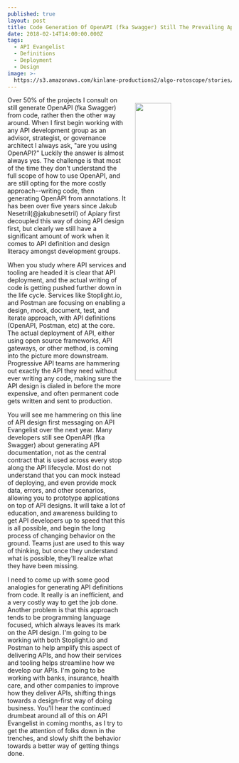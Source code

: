 ```yaml
---
published: true
layout: post
title: Code Generation Of OpenAPI (fka Swagger) Still The Prevailing Approach
date: 2018-02-14T14:00:00.000Z
tags:
  - API Evangelist
  - Definitions
  - Deployment
  - Design
image: >-
  https://s3.amazonaws.com/kinlane-productions2/algo-rotoscope/stories/gears-numbers-blue.jpg
---
```

<p><img src="https://s3.amazonaws.com/kinlane-productions2/algo-rotoscope/stories/gears-numbers-blue.jpg" align="right" width="40%" style="padding: 15px;" /></p>Over 50% of the projects I consult on still generate OpenAPI (fka Swagger) from code, rather then the other way around. When I first begin working with any API development group as an advisor, strategist, or governance architect I always ask, "are you using OpenAPI?" Luckily the answer is almost always yes. The challenge is that most of the time they don't understand the full scope of how to use OpenAPI, and are still opting for the more costly approach--writing code, then generating OpenAPI from annotations. It has been over five years since Jakub Nesetril(@jakubnesetril) of Apiary first decoupled this way of doing API design first, but clearly we still have a significant amount of work when it comes to API definition and design literacy amongst development groups.

When you study where API services and tooling are headed it is clear that API deployment, and the actual writing of code is getting pushed further down in the life cycle. Services like Stoplight.io, and Postman are focusing on enabling a design, mock, document, test, and iterate approach, with API definitions (OpenAPI, Postman, etc) at the core. The actual deployment of API, either using open source frameworks, API gateways, or other method, is coming into the picture more downstream. Progressive API teams are hammering out exactly the API they need without ever writing any code, making sure the API design is dialed in before the more expensive, and often permanent code gets written and sent to production.

You will see me hammering on this line of API design first messaging on API Evangelist over the next year. Many developers still see OpenAPI (fka Swagger) about generating API documentation, not as the central contract that is used across every stop along the API lifecycle. Most do not understand that you can mock instead of deploying, and even provide mock data, errors, and other scenarios, allowing you to prototype applications on top of API designs. It will take a lot of education, and awareness building to get API developers up to speed that this is all possible, and begin the long process of changing behavior on the ground. Teams just are used to this way of thinking, but once they understand what is possible, they'll realize what they have been missing.

I need to come up with some good analogies for generating API definitions from code. It really is an inefficient, and a very costly way to get the job done. Another problem is that this approach tends to be programming language focused, which always leaves its mark on the API design. I'm going to be working with both Stoplight.io and Postman to help amplify this aspect of delivering APIs, and how their services and tooling helps streamline how we develop our APIs. I'm going to be working with banks, insurance, health care, and other companies to improve how they deliver APIs, shifting things towards a design-first way of doing business. You'll hear the continued drumbeat around all of this on API Evangelist in coming months, as I try to get the attention of folks down in the trenches, and slowly shift the behavior towards a better way of getting things done.
